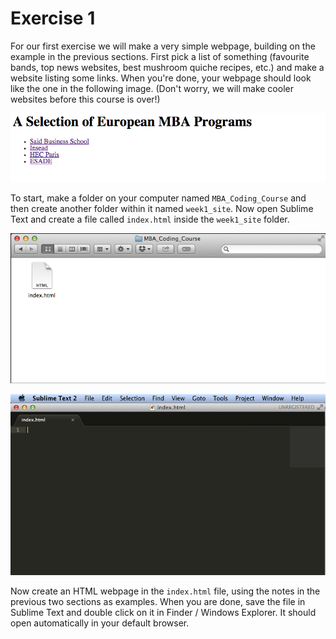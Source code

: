 # Exercise 1
For our first exercise we will make a very simple webpage, building on the example in the previous sections. First pick a list of something (favourite bands, top news websites, best mushroom quiche recipes, etc.) and make a website listing some links. When you're done, your webpage should look like the one in the following image. (Don't worry, we will make cooler websites before this course is over!)

[![Business Schools in Europe](img/bschools.png "Business Schools in Europe")](examples/bschools.html)

To start, make a folder on your computer named `MBA_Coding_Course` and then create another folder within it named `week1_site`. Now open Sublime Text and create a file called `index.html` inside the `week1_site` folder.

[![index.html](img/folder.png "index.html in your course folder")](img/folder.png)

[![Sublime Text](img/sublime.png "Sublime Text")](img/sublime.png)

Now create an HTML webpage in the `index.html` file, using the notes in the previous two sections as examples. When you are done, save the file in Sublime Text and double click on it in Finder / Windows Explorer. It should open automatically in your default browser. 